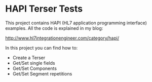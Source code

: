 HAPI Terser Tests
==================
This project contains HAPI (HL7 application programming interface) examples. All the code is explained in my blog:

http://www.hl7integrationengineer.com/category/hapi/


In this project you can find how to:

- Create a Terser
- Get/Set single fields
- Get/Set Components
- Get/Set Segment repetitions







